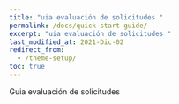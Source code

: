 ```yaml
---
title: "uia evaluación de solicitudes "
permalink: /docs/quick-start-guide/
excerpt: "uia evaluación de solicitudes "
last_modified_at: 2021-Dic-02
redirect_from:
  - /theme-setup/
toc: true
---
```




Guia evaluación de solicitudes 
